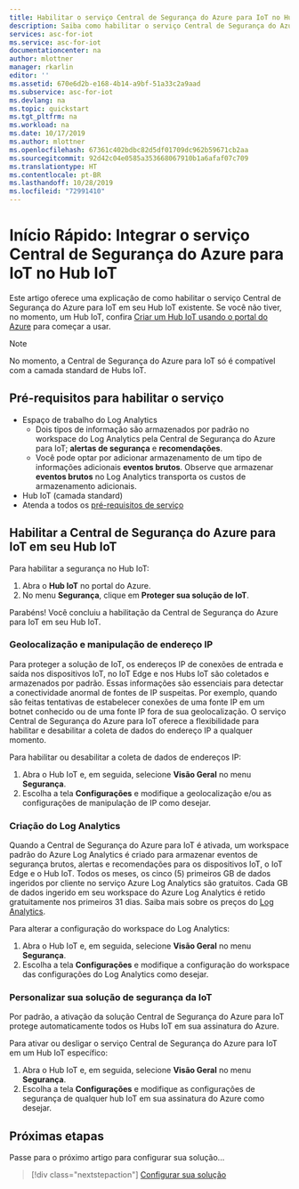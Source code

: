 ```yaml
---
title: Habilitar o serviço Central de Segurança do Azure para IoT no Hub IoT | Microsoft Docs
description: Saiba como habilitar o serviço Central de Segurança do Azure para IoT em seu Hub IoT.
services: asc-for-iot
ms.service: asc-for-iot
documentationcenter: na
author: mlottner
manager: rkarlin
editor: ''
ms.assetid: 670e6d2b-e168-4b14-a9bf-51a33c2a9aad
ms.subservice: asc-for-iot
ms.devlang: na
ms.topic: quickstart
ms.tgt_pltfrm: na
ms.workload: na
ms.date: 10/17/2019
ms.author: mlottner
ms.openlocfilehash: 67361c402bdbc82d5df01709dc962b59671cb2aa
ms.sourcegitcommit: 92d42c04e0585a353668067910b1a6afaf07c709
ms.translationtype: HT
ms.contentlocale: pt-BR
ms.lasthandoff: 10/28/2019
ms.locfileid: "72991410"
---
```

# <a name="quickstart-onboard-azure-security-center-for-iot-service-in-iot-hub"></a>Início Rápido: Integrar o serviço Central de Segurança do Azure para IoT no Hub IoT

Este artigo oferece uma explicação de como habilitar o serviço Central de Segurança do Azure para IoT em seu Hub IoT existente. Se você não tiver, no momento, um Hub IoT, confira [Criar um Hub IoT usando o portal do Azure](https://docs.microsoft.com/azure/iot-hub/iot-hub-create-through-portal) para começar a usar. 

> [!NOTE]
> No momento, a Central de Segurança do Azure para IoT só é compatível com a camada standard de Hubs IoT.


## <a name="prerequisites-for-enabling-the-service"></a>Pré-requisitos para habilitar o serviço

- Espaço de trabalho do Log Analytics
  - Dois tipos de informação são armazenados por padrão no workspace do Log Analytics pela Central de Segurança do Azure para IoT; **alertas de segurança** e **recomendações**. 
  - Você pode optar por adicionar armazenamento de um tipo de informações adicionais **eventos brutos**. Observe que armazenar **eventos brutos** no Log Analytics transporta os custos de armazenamento adicionais. 
- Hub IoT (camada standard)
- Atenda a todos os [pré-requisitos de serviço](service-prerequisites.md) 

## <a name="enable-azure-security-center-for-iot-on-your-iot-hub"></a>Habilitar a Central de Segurança do Azure para IoT em seu Hub IoT 

Para habilitar a segurança no Hub IoT: 

1. Abra o **Hub IoT** no portal do Azure. 
1. No menu **Segurança**, clique em **Proteger sua solução de IoT**.    


Parabéns! Você concluiu a habilitação da Central de Segurança do Azure para IoT em seu Hub IoT. 

### <a name="geolocation-and-ip-address-handling"></a>Geolocalização e manipulação de endereço IP

Para proteger a solução de IoT, os endereços IP de conexões de entrada e saída nos dispositivos IoT, no IoT Edge e nos Hubs IoT são coletados e armazenados por padrão. Essas informações são essenciais para detectar a conectividade anormal de fontes de IP suspeitas. Por exemplo, quando são feitas tentativas de estabelecer conexões de uma fonte IP em um botnet conhecido ou de uma fonte IP fora de sua geolocalização. O serviço Central de Segurança do Azure para IoT oferece a flexibilidade para habilitar e desabilitar a coleta de dados do endereço IP a qualquer momento. 

Para habilitar ou desabilitar a coleta de dados de endereços IP: 

1. Abra o Hub IoT e, em seguida, selecione **Visão Geral** no menu **Segurança**. 
2. Escolha a tela **Configurações** e modifique a geolocalização e/ou as configurações de manipulação de IP como desejar.

### <a name="log-analytics-creation"></a>Criação do Log Analytics

Quando a Central de Segurança do Azure para IoT é ativada, um workspace padrão do Azure Log Analytics é criado para armazenar eventos de segurança brutos, alertas e recomendações para os dispositivos IoT, o IoT Edge e o Hub IoT. Todos os meses, os cinco (5) primeiros GB de dados ingeridos por cliente no serviço Azure Log Analytics são gratuitos. Cada GB de dados ingerido em seu workspace do Azure Log Analytics é retido gratuitamente nos primeiros 31 dias. Saiba mais sobre os preços do [Log Analytics](https://azure.microsoft.com/pricing/details/monitor/).

Para alterar a configuração do workspace do Log Analytics:

1. Abra o Hub IoT e, em seguida, selecione **Visão Geral** no menu **Segurança**. 
2. Escolha a tela **Configurações** e modifique a configuração do workspace das configurações do Log Analytics como desejar.

### <a name="customize-your-iot-security-solution"></a>Personalizar sua solução de segurança da IoT
Por padrão, a ativação da solução Central de Segurança do Azure para IoT protege automaticamente todos os Hubs IoT em sua assinatura do Azure. 

Para ativar ou desligar o serviço Central de Segurança do Azure para IoT em um Hub IoT específico: 

1. Abra o Hub IoT e, em seguida, selecione **Visão Geral** no menu **Segurança**. 
2. Escolha a tela **Configurações** e modifique as configurações de segurança de qualquer hub IoT em sua assinatura do Azure como desejar.


## <a name="next-steps"></a>Próximas etapas

Passe para o próximo artigo para configurar sua solução...

> [!div class="nextstepaction"]
> [Configurar sua solução](quickstart-configure-your-solution.md)



